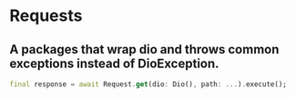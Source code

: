 # Requests

## A packages that wrap dio and throws common exceptions instead of DioException.

```dart
final response = await Request.get(dio: Dio(), path: ...).execute();
```
